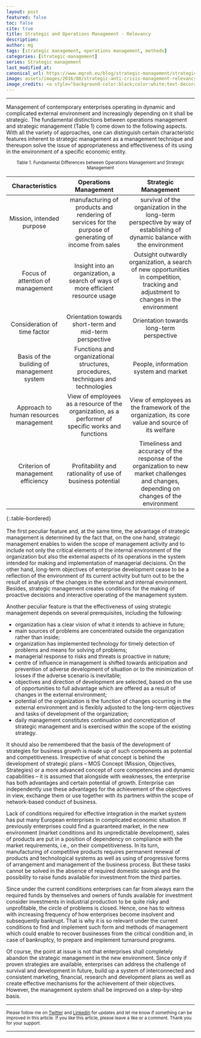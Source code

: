```yaml
---
layout: post
featured: false
toc: false
cite: true
title: Strategic and Operations Management - Relevancy
description: 
author: mg
tags: [strategic management, operations management, methods]
categories: [strategic-management]
series: Strategic management
last_modified_at: 
canonical_url: https://www.mgroh.eu/blog/strategic-management/strategic-anti-crisis-management-relevancy/
image: assets/images/2016/08/strategic-anti-crisis-management-relevancy.jpg
image_credits: <a style="background-color:black;color:white;text-decoration:none;padding:4px 6px;font-family:-apple-system, BlinkMacSystemFont, &quot;San Francisco&quot;, &quot;Helvetica Neue&quot;, Helvetica, Ubuntu, Roboto, Noto, &quot;Segoe UI&quot;, Arial, sans-serif;font-size:12px;font-weight:bold;line-height:1.2;display:inline-block;border-radius:3px" href="https://unsplash.com/@clarktibbs?utm_medium=referral&amp;utm_campaign=photographer-credit&amp;utm_content=creditBadge" target="_blank" rel="noopener noreferrer" title="Download free do whatever you want high-resolution photos from Clark Tibbs"><span style="display:inline-block;padding:2px 3px"><svg xmlns="http://www.w3.org/2000/svg" style="height:12px;width:auto;position:relative;vertical-align:middle;top:-2px;fill:white" viewBox="0 0 32 32"><title>unsplash-logo</title><path d="M10 9V0h12v9H10zm12 5h10v18H0V14h10v9h12v-9z"></path></svg></span><span style="display:inline-block;padding:2px 3px">Clark Tibbs</span></a>
---
```



---
Management of contemporary enterprises operating in dynamic and complicated external environment and increasingly depending on it shall be strategic.
The fundamental distinctions between operations management and strategic management (Table 1) come down to the following aspects.
With all the variety of approaches, one can distinguish certain characteristic features inherent to strategic management as a management technique and thereupon solve the issue of appropriateness and effectiveness of its using in the environment of a specific economic entity.

<p align="center"><small>Table 1. Fundamental Differences between Operations Management and Strategic Management</small></p>

|Characteristics|Operations Management|Strategic Management|
| :------------: | :------------: | :------------: |
|Mission, intended purpose| manufacturing of products and rendering of services for the purpose of generating of income from sales| survival of the organization in the long-term perspective by way of establishing of dynamic balance with the environment|
|Focus of attention of management|Insight into an organization, a search of ways of more efficient resource usage|Outsight outwardly organization, a search of new opportunities in competition, tracking and adjustment to changes in the environment|
|Consideration of time factor|Orientation towards short-term and mid-term perspective|Orientation towards long-term perspective|
|Basis of the building of management system|Functions and organizational structures, procedures, techniques and technologies|People, information system and market|
|Approach to human resources management|View of employees as a  resource of the organization, as a performer of specific works and functions|View of employees as the framework of the organization, its core value and source of its welfare|
|Criterion of management efficiency|Profitability and rationality of use of business potential|Timeliness and accuracy of the response of the organization to new market challenges and changes, depending on changes of the environment|
{:.table-bordered}  
<br>
The first peculiar feature and, at the same time, the advantage of strategic management is determined by the fact that, on the one hand, strategic management enables to widen the scope of management activity and to include not only the critical elements of the internal environment of the organization but also the external aspects of its operations in the system intended for making and implementation of managerial decisions.
On the other hand, long-term objectives of enterprise development cease to be a reflection of the environment of its current activity but turn out to be the result of analysis of the changes in the external and internal environment. Besides, strategic management creates conditions for the making of proactive decisions and interactive operating of the management system.

Another peculiar feature is that the effectiveness of using strategic management depends on several prerequisites, including the following:
<ul>
<li>organization has a clear vision of what it intends to achieve in future;</li>
<li>main sources of problems are concentrated outside the organization rather than inside;</li>
<li>organization has implemented technology for timely detection of problems and means for solving of problems;</li>
<li>managerial response to risks and threats is proactive in nature;</li>
<li> centre of influence in management is shifted towards anticipation and prevention of adverse development of situation or to the minimization of losses if the adverse scenario is inevitable;</li>
<li>objectives and direction of development are selected, based on the use of opportunities to full advantage which are offered as a result of changes in the external environment;</li>
<li>potential of the organization is the function of changes occurring in the external environment and is flexibly adjusted to the long-term objectives and tasks of development of the organization;</li>
<li>daily management constitutes continuation and concretization of strategic management and is exercised within the scope of the existing strategy.</li>
</ul>

It should also be remembered that the basis of the development of strategies for business growth is made up of such components as potential and competitiveness. Irrespective of what concept is behind the development of strategic plans – MOS Concept (Mission, Objectives, Strategies) or a more advanced concept of core competencies and dynamic capabilities – it is assumed that alongside with weaknesses, the enterprise has both advantages and certain potential of growth. Enterprise can independently use these advantages for the achievement of the objectives in view, exchange them or use together with its partners within the scope of network-based conduct of business.

Lack of conditions required for effective integration in the market system has put many European enterprises in complicated economic situation. If previously enterprises could find a guaranteed market, in the new environment (market conditions and its unpredictable development), sales of products are put in a position of dependency on compliance with the market requirements, i.e., on their competitiveness. In its turn, manufacturing of competitive products requires permanent renewal of products and technological systems as well as using of progressive forms of arrangement and management of the business process. But these tasks cannot be solved in the absence of required domestic savings and the possibility to raise funds available for investment from the third parties. 

Since under the current conditions enterprises can far from always earn the required funds by themselves and owners of funds available for investment consider investments in industrial production to be quite risky and unprofitable, the circle of problems is closed. Hence, one has to witness with increasing frequency of how enterprises become insolvent and subsequently bankrupt. That is why it is so relevant under the current conditions to find and implement such form and methods of management which could enable to recover businesses from the critical condition and, in case of bankruptcy, to prepare and implement turnaround programs.

Of course, the point at issue is not that enterprises shall completely abandon the strategic management in the new environment. Since only if proven strategies are available, enterprises can address the challenge of survival and development in future, build up a system of interconnected and consistent marketing, financial, research and development plans as well as create effective mechanisms for the achievement of their objectives. However, the management system shall be improved on a step-by-step basis.

---

<small>Please follow me on [Twitter](https://twitter.com/mgroh_eu) and [Linkedin](https://www.linkedin.com/in/maxgroh/) for updates and let me know if something can be improved in this article. If you like this article, please leave a like or a comment. Thank you for your support.

---
